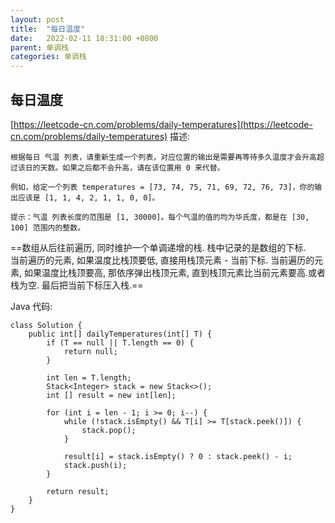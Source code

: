 ```yaml
---
layout: post
title:  "每日温度"
date:   2022-02-11 18:31:00 +0800
parent: 单调栈
categories: 单调栈
---
```



## 每日温度
[https://leetcode-cn.com/problems/daily-temperatures](https://leetcode-cn.com/problems/daily-temperatures)
描述:
```
根据每日 气温 列表，请重新生成一个列表，对应位置的输出是需要再等待多久温度才会升高超过该日的天数。如果之后都不会升高，请在该位置用 0 来代替。

例如，给定一个列表 temperatures = [73, 74, 75, 71, 69, 72, 76, 73]，你的输出应该是 [1, 1, 4, 2, 1, 1, 0, 0]。

提示：气温 列表长度的范围是 [1, 30000]。每个气温的值的均为华氏度，都是在 [30, 100] 范围内的整数。

```

==数组从后往前遍历, 同时维护一个单调递增的栈. 栈中记录的是数组的下标.  
当前遍历的元素, 如果温度比栈顶要低, 直接用栈顶元素 - 当前下标.
当前遍历的元素, 如果温度比栈顶要高, 那依序弹出栈顶元素, 直到栈顶元素比当前元素要高.或者栈为空.
最后把当前下标压入栈.==

Java 代码:
```
class Solution {
    public int[] dailyTemperatures(int[] T) {
        if (T == null || T.length == 0) {
            return null;
        }

        int len = T.length;
        Stack<Integer> stack = new Stack<>();
        int [] result = new int[len];
        
        for (int i = len - 1; i >= 0; i--) {
            while (!stack.isEmpty() && T[i] >= T[stack.peek()]) {
                stack.pop();
            }
            
            result[i] = stack.isEmpty() ? 0 : stack.peek() - i;
            stack.push(i);
        }

        return result;
    }
}
```
